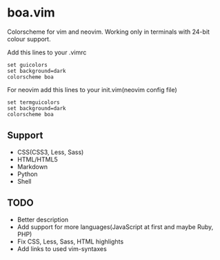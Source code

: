 # boa.vim
Colorscheme for vim and neovim.
Working only in terminals with 24-bit colour support.

Add this lines to your .vimrc
```
set guicolors
set background=dark
colorscheme boa
```

For neovim add this lines to your init.vim(neovim config file)
```
set termguicolors
set background=dark
colorscheme boa
```

Support
-------

- CSS(CSS3, Less, Sass)
- HTML/HTML5
- Markdown
- Python
- Shell

TODO
----

- Better description
- Add support for more languages(JavaScript at first and maybe Ruby, PHP)
- Fix CSS, Less, Sass, HTML highlights
- Add links to used vim-syntaxes

